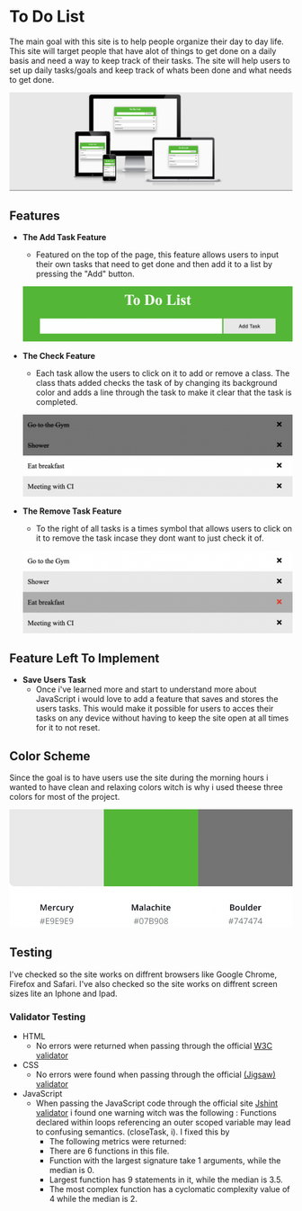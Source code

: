 # To Do List

The main goal with this site is to help people organize their day to day life. 
This site will target people that have alot of things to get done on a daily basis and need a way to keep track of their tasks.
The site will help users to set up daily tasks/goals and keep track of whats been done and what needs to get done.

![Responsive img](assets/images/responsive.png)

## Features

-  __The Add Task Feature__

    - Featured on the top of the page, this feature allows users to input their own tasks that need to get done and then add it to a list by pressing the "Add" button.

    ![Add Task](assets/images/addtask.png)


- __The Check Feature__

    - Each task allow the users to click on it to add or remove a class. The class thats added checks the task of by changing its background color and adds a line through the task to make it clear that the task is completed.

    ![Check Task](assets/images/checktask.png)

- __The Remove Task Feature__
    
    - To the right of all tasks is a times symbol that allows users to click on it to remove the task incase they dont want to just check it of.

    ![Remove Task](assets/images/removetask.png)

## Feature Left To Implement

- __Save Users Task__
    - Once i've learned more and start to understand more about JavaScript i would love to add a feature that saves and stores the users tasks. This would make it possible for users to acces their tasks on any device without having to keep the site open at all times for it to not reset.


## Color Scheme

Since the goal is to have users use the site during the morning hours i wanted to have clean and relaxing colors witch is why i used theese three colors for most of the project.

![Color Scheme](assets/images/color_scheme.png)

## Testing

I've checked so the site works on diffrent browsers like Google Chrome, Firefox and Safari. I've also checked so the site works on diffrent screen sizes lite an Iphone and Ipad.

### Validator Testing 

- HTML
    - No errors were returned when passing through the official [W3C validator](https://validator.w3.org/nu/?doc=https%3A%2F%2Fcode-institute-org.github.io%2Flove-maths%2F)
- CSS
    - No errors were found when passing through the official [(Jigsaw) validator](https://jigsaw.w3.org/css-validator/validator?uri=https%3A%2F%2Fvalidator.w3.org%2Fnu%2F%3Fdoc%3Dhttps%253A%252F%252Fcode-institute-org.github.io%252Flove-maths%252F&profile=css3svg&usermedium=all&warning=1&vextwarning=&lang=en)
- JavaScript
    - When passing the JavaScript code through the official site [Jshint validator](https://jshint.com/) i found one warning witch was the following : Functions declared within loops referencing an outer scoped variable may lead to confusing semantics. (closeTask, i). I fixed this by
      - The following metrics were returned: 
      - There are 6 functions in this file.
      - Function with the largest signature take 1 arguments, while the median is 0.
      - Largest function has 9 statements in it, while the median is 3.5.
      - The most complex function has a cyclomatic complexity value of 4 while the median is 2.